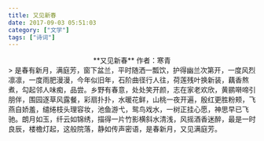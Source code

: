 ```yaml
---
title: 又见新春
date: 2017-09-03 05:51:03
category: ["文学"]
tags: ["诗词"]
---
```

<center>
**又见新春**   
作者：寒青
<!--more-->
</center>
> 是春有新月，满庭芳，窗下盆兰，平时随洒一瓢饮，护得幽兰次第开，一度风烈凛凛，一度雨肥漫漫，今年似旧年，石阶曲径行人往，荷莲残叶换新装，藕香熬煮，勾起邻人味痴，品尝。乡野有春意，处处笑开颜，志在家老欢欣，黄鹂啭啼引朋伴，围园逐草风露餐，彩扇扑扑，水暖花鲜，山桃一夜开遍，殷红更胜粉颊，飞燕自娇羞，缱绻枝头理容妆，池鱼游弋，鸳鸟戏水，一树正挂心愿，神思早已飞驰。朗月如玉，纤云如锦绣，描得一片竹影横斜水清浅，风摇酒香迷醉，最是一时良辰，楼檐灯起，这般院落，静如传声密语，是春新月，又见满庭芳。
